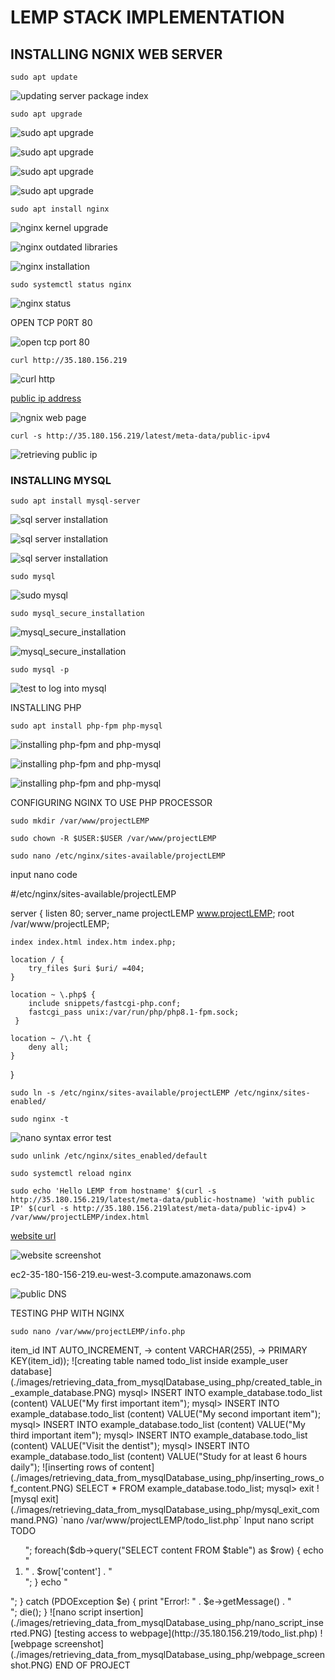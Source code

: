 # LEMP STACK IMPLEMENTATION

## INSTALLING NGNIX WEB SERVER

`sudo apt update`

![updating server package index]()

`sudo apt upgrade`

![sudo apt upgrade](./images/NGINX_images/pending_kernel_upgrade.PNG)

![sudo apt upgrade](./images/NGINX_images/outdated_libraries.PNG)

![sudo apt upgrade](./images/NGINX_images/sudo_apt_upgrade_page1.PNG)

![sudo apt upgrade](./images/NGINX_images/sudo_apt_upgrade_page2.PNG)

`sudo apt install nginx`

![nginx kernel upgrade](./images/NGINX_images/nginx_kernel_upgrade.PNG)

![nginx outdated libraries](./images/NGINX_images/nginx_oudated_libraries.PNG)

![nginx installation](./images/NGINX_images/sudo_apt_install_nginx.PNG)

`sudo systemctl status nginx`

![nginx status](./images/NGINX_images/nginx_status.PNG)

OPEN TCP P0RT 80

![open tcp port 80](./images/NGINX_images/tcp_port_80.PNG)

`curl http://35.180.156.219`

![curl http](./images/NGINX_images/curl_http.PNG)

[public ip address](http://35.180.156.219)

![ngnix web page](./images/NGINX_images/ngnix_web_page.PNG)

`curl -s http://35.180.156.219/latest/meta-data/public-ipv4`

![retrieving public ip](./images/NGINX_images/public_ip_retrieve.PNG)

### INSTALLING MYSQL

`sudo apt install mysql-server`

![sql server installation](./images/mysql_installation/mysql_kernel_upgrade.PNG)

![sql server installation](./images/mysql_installation/mysql_outdated_libraries.PNG)

![sql server installation](./images/mysql_installation/mysql_server_installation.PNG)

`sudo mysql`

![sudo mysql](./images/mysql_installation/sudo_mysql.PNG)

`sudo mysql_secure_installation`

![mysql_secure_installation](./images/mysql_installation/msql_secure_installation_page1.PNG)

![mysql_secure_installation](./images/mysql_installation/mysql_secure_installation_page2.PNG)

`sudo mysql -p`

![test to log into mysql](./images/mysql_installation/mysql_login_test.PNG)

INSTALLING PHP

`sudo apt install php-fpm php-mysql`

![installing php-fpm and php-mysql](./images/php_installation/pending_kernel_upgrade.PNG)

![installing php-fpm and php-mysql](./images/php_installation/outdated_libraries.PNG)

![installing php-fpm and php-mysql](./images/php_installation/php_fph-php_mysql_installation.PNG)

CONFIGURING NGINX TO USE PHP PROCESSOR

`sudo mkdir /var/www/projectLEMP`

`sudo chown -R $USER:$USER /var/www/projectLEMP`

`sudo nano /etc/nginx/sites-available/projectLEMP`

input nano code

#/etc/nginx/sites-available/projectLEMP

server {
    listen 80;
    server_name projectLEMP www.projectLEMP;
    root /var/www/projectLEMP;

    index index.html index.htm index.php;

    location / {
        try_files $uri $uri/ =404;
    }

    location ~ \.php$ {
        include snippets/fastcgi-php.conf;
        fastcgi_pass unix:/var/run/php/php8.1-fpm.sock;
     }

    location ~ /\.ht {
        deny all;
    }

}

`sudo ln -s /etc/nginx/sites-available/projectLEMP /etc/nginx/sites-enabled/`

`sudo nginx -t`

![nano syntax error test](./images/configuring_nginx_4_php_processor/nano_syntax_error_test.PNG)

`sudo unlink /etc/nginx/sites_enabled/default`

`sudo systemctl reload nginx`

`sudo echo 'Hello LEMP from hostname' $(curl -s http://35.180.156.219/latest/meta-data/public-hostname) 'with public IP' $(curl -s http://35.180.156.219latest/meta-data/public-ipv4) > /var/www/projectLEMP/index.html`

[website url](http://35.180.156.219/)

![website screenshot](./images/configuring_nginx_4_php_processor/website_screenshot.PNG)

ec2-35-180-156-219.eu-west-3.compute.amazonaws.com

![public DNS](./images/configuring_nginx_4_php_processor/public_DNS.PNG)

TESTING PHP WITH NGINX

`sudo nano /var/www/projectLEMP/info.php`

<?php
phpinfo();

![nano php code insertion](./images/testing_php_with_nginx/php_script_on_nano_editor.PNG)

[ip/info.php](http://35.180.156.219/info.php)

![browser screensot after inserting test php file](./images/testing_php_with_nginx/browser_page_php_script.PNG)

`sudo rm /var/www/projectLEMP/info.php`

![removing info.php file](./images/testing_php_with_nginx/removed_info.php_file.PNG)

RETRIEVING DATA FROM MYSQL DATABASE WITH PHP

`sudo mysql -p`

![logging into mysql database](./images/retrieving_data_from_mysqlDatabase_using_php/logging_into_mysql_database.PNG)

` 'create database example_database;`

![creating database named example_database](./images/retrieving_data_from_mysqlDatabase_using_php/example_database_creation.PNG)

`show databases;`

![show databases command](./images/retrieving_data_from_mysqlDatabase_using_php/show_databases_command.PNG)


`CREATE USER example_user @ IDENTIFIED WITH mysql_native_password BY 'HappyKonga@802';`

![creating user named example_user](./images/retrieving_data_from_mysqlDatabase_using_php/created_user_named_example_user.PNG)

`GRANT ALL ON example_database.* TO example_user @;`

1[granting permissions to created used named example_user](./images/retrieving_data_from_mysqlDatabase_using_php/granting_permissions_to_example_user.PNG)

`exit`

![exiting mysql](./images/retrieving_data_from_mysqlDatabase_using_php/exiting_mysql.PNG)

`mysql -u example_user -p`

![example_user login](./images/retrieving_data_from_mysqlDatabase_using_php/example_user_login.PNG)

`SHOW DATABASES;`

![SHOW DATABASES COMMAND](./images/retrieving_data_from_mysqlDatabase_using_php/SHOW_DATABASES_command2.PNG)

CREATE TABLE example_database.todo_list(
    -> item_id INT AUTO_INCREMENT,
    -> content VARCHAR(255),
    -> PRIMARY KEY(item_id));

![creating table named todo_list inside example_user database](./images/retrieving_data_from_mysqlDatabase_using_php/created_table_in_example_database.PNG)

mysql>  INSERT INTO example_database.todo_list (content) VALUE("My first important item");

mysql> INSERT INTO example_database.todo_list (content) VALUE("My second important item");

mysql> INSERT INTO example_database.todo_list (content) VALUE("My third important item");

mysql> INSERT INTO example_database.todo_list (content) VALUE("Visit the dentist");

mysql> INSERT INTO example_database.todo_list (content) VALUE("Study for at least 6 hours daily");

![inserting rows of content](./images/retrieving_data_from_mysqlDatabase_using_php/inserting_rows_of_content.PNG)

SELECT * FROM example_database.todo_list;

mysql> exit


![mysql exit](./images/retrieving_data_from_mysqlDatabase_using_php/mysql_exit_command.PNG)

`nano /var/www/projectLEMP/todo_list.php`

Input nano script

<?php
$user = "example_user";
$password = "password";
$database = "example_database";
$table = "todo_list";

try {
  $db = new PDO("mysql:host=localhost;dbname=$database", $user, $password);
  echo "<h2>TODO</h2><ol>";
  foreach($db->query("SELECT content FROM $table") as $row) {
    echo "<li>" . $row['content'] . "</li>";
  }
  echo "</ol>";
} catch (PDOException $e) {
    print "Error!: " . $e->getMessage() . "<br/>";
    die();
}

![nano script insertion](./images/retrieving_data_from_mysqlDatabase_using_php/nano_script_inserted.PNG)

[testing access to webpage](http://35.180.156.219/todo_list.php)

![webpage screenshot](./images/retrieving_data_from_mysqlDatabase_using_php/webpage_screenshot.PNG)

END OF PROJECT


